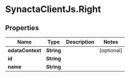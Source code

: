# SynactaClientJs.Right

## Properties
Name | Type | Description | Notes
------------ | ------------- | ------------- | -------------
**odataContext** | **String** |  | [optional] 
**id** | **String** |  | 
**name** | **String** |  | 


